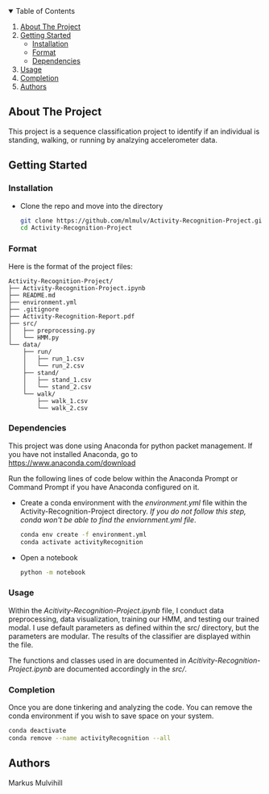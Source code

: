 <details open="open">
  <summary>Table of Contents</summary>
  <ol>
    <li>
      <a href="#about-the-project">About The Project</a>
    </li>
    <li>
      <a href="#getting-started">Getting Started</a>
      <ul>
        <li><a href="#installation">Installation</a></li>
	<li><a href="#format">Format</a></li>
	<li><a href="#dependencies">Dependencies</a></li>
      </ul>
    </li>
    <li><a href="#usage">Usage</a></li>
    <li><a href="#usage">Completion</a></li>
    <li><a href="#authors">Authors</a></li>
  </ol>
</details>

<!-- ABOUT THE PROJECT -->
## About The Project

This project is a sequence classification project to identify if an individual is standing, walking, or running by analzying accelerometer data.

<!-- GETTING STARTED -->
## Getting Started

### Installation

*  Clone the repo and move into the directory
   ```sh
   git clone https://github.com/mlmulv/Activity-Recognition-Project.git
   cd Activity-Recognition-Project
   ```
<!-- FORMAT -->
### Format 

Here is the format of the project files:

```
Activity-Recognition-Project/
├── Activity-Recognition-Project.ipynb
├── README.md
├── environment.yml
├── .gitignore
├── Activity-Recognition-Report.pdf
├── src/
│   ├── preprocessing.py
│   └── HMM.py
└── data/
    ├── run/
    │   ├── run_1.csv
    │   └── run_2.csv
    ├── stand/
    │   ├── stand_1.csv
    │   └── stand_2.csv
    └── walk/
        ├── walk_1.csv
        └── walk_2.csv
```

### Dependencies

This project was done using Anaconda for python packet management. If you have not installed Anaconda, go to https://www.anaconda.com/download

Run the following lines of code below within the Anaconda Prompt or Command Prompt if you have Anaconda configured on it.

* Create a conda environment with the *environment.yml* file within the Activity-Recognition-Project directory. *If you do not follow this step, conda won't be able to find the enviornment.yml file*.
   ```sh
   conda env create -f environment.yml
   conda activate activityRecognition
   ```
* Open a notebook
   ```sh
  python -m notebook

   ```
   
<!-- USAGE -->
### Usage

Within the *Acitivity-Recognition-Project.ipynb* file, I conduct data preprocessing, data visualization, training our HMM, and testing our trained modal. I use default parameters as defined within the src/ directory, but the parameters are modular. The results of the classifier are displayed within the file.

The functions and classes used in are documented in *Acitivity-Recognition-Project.ipynb* are documented accordingly in the *src/*.
	
<!-- COMPLETION -->
### Completion

Once you are done tinkering and analyzing the code. You can remove the conda environment if you wish to save space on your system.

```sh
conda deactivate
conda remove --name activityRecognition --all   
```

<!-- Authors -->
## Authors

Markus Mulvihill
